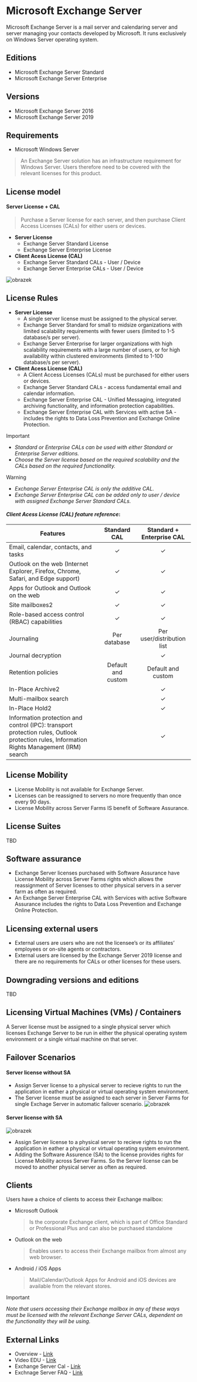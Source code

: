 # Microsoft Exchange Server
Microsoft Exchange Server is a mail server and calendaring server and server managing your contacts developed by Microsoft. It runs exclusively on Windows Server operating system.

## Editions
- Microsoft Exchange Server Standard
- Microsoft Exchange Server Enterprise

## Versions
- Microsoft Exchange Server 2016
- Microsoft Exchange Server 2019

## Requirements
- Microsoft Windows Server
> An Exchange Server solution has an infrastructure requirement for Windows Server. Users therefore need to be covered with the relevant licenses for this product.

## License model
#### **Server License + CAL**
> Purchase a Server license for each server, and then purchase Client Access Licenses (CALs) for either users or devices.
- **Server License**
  - Exchange Server Standard License
  - Exchange Server Enterprise License
- **Client Acess License (CAL)**
  - Exchange Server Standard CALs - User / Device
  - Exchange Server Enterprise CALs - User / Device

![obrazek](https://github.com/JiriSlof/KnowledgeBase/assets/168433423/246e540a-7b45-4d7f-8665-87d1b38a063c)

## License Rules
- **Server License**
    - A single server license must be assigned to the physical server.
    - Exchange Server Standard for small to midsize organizations with limited scalability requirements with fewer users (limited to 1-5 database/s per server).
    - Exchange Server Enterprise for larger organizations with high scalability requirements with a large number of users, or for high availability within clustered environments (limited to 1-100 database/s per server).
- **Client Acess License (CAL)**
    - A Client Access Licenses (CALs) must be purchased for either users or devices.
    - Exchange Server Standard CALs - access fundamental email and calendar information.
    - Exchange Server Enterprise CAL - Unified Messaging, integrated archiving functionality, and information protection capabilities.
    - Exchange Server Enterprise CAL with Services with active SA - includes the rights to Data Loss Prevention and Exchange Online Protection.

> [!IMPORTANT]  
> - *Standard or Enterprise CALs can be used with either Standard or Enterprise Server editions.*
> - *Choose the Server license based on the required scalability and the CALs based on the required functionality.*

> [!WARNING]
> - *Exchange Server Enterprise CAL is only the additive CAL.*
> - *Exchange Server Enterprise CAL can be added only to user / device with assigned Exchange Server Standard CALs.*


#### *Client Acess License (CAL) feature reference*:
| Features                                                                                                                                     	|          Standard CAL          	|        Standard + Enterprise CAL       	|
|----------------------------------------------------------------------------------------------------------------------------------------------	|:------------------------------:	|:--------------------------------------:	|
| Email, calendar, contacts, and tasks                                                                                                         	|                 ✓                	|                     ✓	                   	|
| Outlook on the web (Internet Explorer, Firefox, Chrome, Safari, and Edge support)                                                            	|                 ✓               	|                     ✓	                   	|
| Apps for Outlook and Outlook on the web                                                                                                      	|                 ✓               	|                     ✓	                 	|
| Site mailboxes2                                                                                                                              	|                 ✓               	|                     ✓	                  	|
| Role-based access control (RBAC) capabilities                                                                                                	|                 ✓               	|                     ✓	                  	|
| Journaling                                                                                                                                   	|            Per database        	|         Per user/distribution list     	|
| Journal decryption                                                                                                                           	|                                	|                     ✓	                  	|
| Retention policies                                                                                                                           	|         Default and custom     	|             Default and custom         	|
| In-Place Archive2                                                                                                                            	|                                	|                     ✓	                  	|
| Multi-mailbox search                                                                                                                         	|                                	|                     ✓	                  	|
| In-Place Hold2                                                                                                                               	|                                	|                     ✓	                  	|
| Information protection and control (IPC): transport protection rules,  Outlook protection rules, Information Rights Management (IRM) search  	|                                	|                     ✓	                  	|

## License Mobility
- License Mobility is not available for Exchange Server.
- Licenses can be reassigned to servers no more frequently than once every 90 days.
- License Mobility across Server Farms IS benefit of Software Assurance.

## License Suites
TBD

## Software assurance
- Exchange Server licenses purchased with Software Assurance have License Mobility across Server Farms rights which allows the reassignment of Server licenses to other physical servers in a server farm as often as required.
- An Exchange Server Enterprise CAL with Services with active Software Assurance includes the rights to Data Loss Prevention and Exchange Online Protection.

## Licensing external users
- External users are users who are not the licensee’s or its affiliates’ employees or on-site agents or contractors.
- External users are licensed by the Exchange Server 2019 license and there are no requirements for CALs or other licenses for these users.

## Downgrading versions and editions
TBD

## Licensing Virtual Machines (VMs) / Containers
A Server license must be assigned to a single physical server which licenses Exchange Server to be run in either the physical operating  system environment or a single virtual machine on that server.

## Failover Scenarios
####  Server license without SA
- Assign Server license to a physical server to recieve rights to run the application in eather a physical or virtual operating system environment.
- The Server license must be assigned to each server in Server Farms for single Exchage Server in automatic failover scenario.
![obrazek](https://github.com/JiriSlof/KnowledgeBase/assets/168433423/ef2c0e21-dead-463f-917a-b4c9775c0dac)

####  Server license with SA
![obrazek](https://github.com/JiriSlof/KnowledgeBase/assets/168433423/b546f4d4-b7c9-4b95-a73d-229a0df8a4fc)
- Assign Server license to a physical server to recieve rights to run the application in eather a physical or virtual operating system environment.
- Adding the Software Assurence (SA) to the license provides rights for License Mobility across Server Farms. So the Server license can be moved to another physical server as often as required.

## Clients
Users have a choice of clients to access their Exchange mailbox:
- Microsoft Outlook
    > Is the corporate Exchange client, which is part of Office Standard or Professional Plus and can also be purchased standalone
- Outlook on the web
    > Enables users to access their Exchange mailbox from almost any web browser.
- Android / iOS Apps
    > Mail/Calendar/Outlook Apps for Android and iOS devices are available from the relevant stores.

> [!IMPORTANT]  
> *Note that users accessing their Exchange mailbox in any of these ways must be licensed with the relevant Exchange Server CALs, dependent on the functionality they will be using.*

## External Links
- Overview - [Link](https://www.getlicensingready.com/HandoutStore/Exchange%20Server%202019%20v22.40.pdf)
- Video EDU - [Link](https://youtu.be/z9oeP8VHap4?feature=shared)
- Exchange Server Cal - [Link](https://www.microsoft.com/cs-cz/microsoft-365/exchange/microsoft-exchange-server-licensing-licensing-overview)
- Exchnage Server FAQ - [Link](https://www.microsoft.com/cs-cz/microsoft-365/exchange/microsoft-exchange-licensing-faq-email-for-business)
